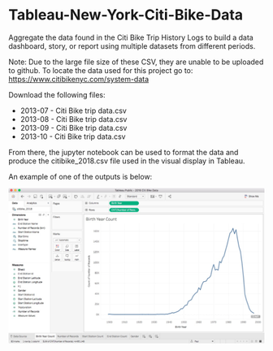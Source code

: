 # Tableau-New-York-Citi-Bike-Data

Aggregate the data found in the Citi Bike Trip History Logs to build a data dashboard, story, or report using multiple datasets from different periods.  

Note: Due to the large file size of these CSV, they are unable to be uploaded to github. To locate the data used for this project go to: https://www.citibikenyc.com/system-data

Download the following files:
- 2013-07 - Citi Bike trip data.csv
- 2013-08 - Citi Bike trip data.csv
- 2013-09 - Citi Bike trip data.csv
- 2013-10 - Citi Bike trip data.csv

From there, the jupyter notebook can be used to format the data and produce the citibike_2018.csv file used in the visual display in Tableau.

An example of one of the outputs is below:

![Birth Year Count](https://github.com/paulhgraham/Tableau-New-York-Citi-Bike-Data/blob/master/Screen%20shots/Birth%20Year%20Count.jpeg)
